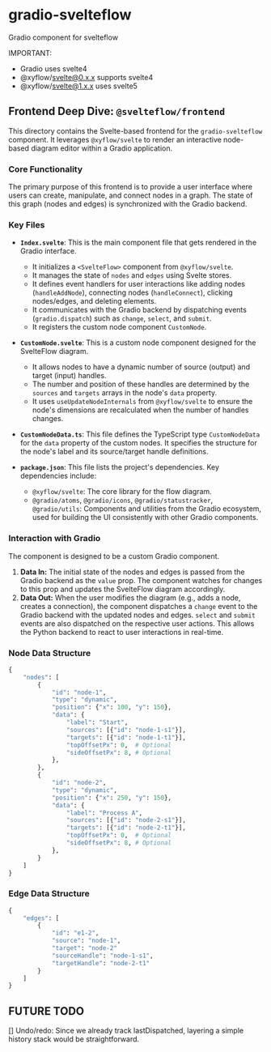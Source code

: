 # gradio-svelteflow

Gradio component for svelteflow

IMPORTANT:

- Gradio uses svelte4
- @xyflow/svelte@0.x.x supports svelte4
- @xyflow/svelte@1.x.x uses svelte5

## Frontend Deep Dive: `@svelteflow/frontend`

This directory contains the Svelte-based frontend for the `gradio-svelteflow` component. It leverages `@xyflow/svelte` to render an interactive node-based diagram editor within a Gradio application.

### Core Functionality

The primary purpose of this frontend is to provide a user interface where users can create, manipulate, and connect nodes in a graph. The state of this graph (nodes and edges) is synchronized with the Gradio backend.

### Key Files

- **`Index.svelte`**: This is the main component file that gets rendered in the Gradio interface.

  - It initializes a `<SvelteFlow>` component from `@xyflow/svelte`.
  - It manages the state of `nodes` and `edges` using Svelte stores.
  - It defines event handlers for user interactions like adding nodes (`handleAddNode`), connecting nodes (`handleConnect`), clicking nodes/edges, and deleting elements.
  - It communicates with the Gradio backend by dispatching events (`gradio.dispatch`) such as `change`, `select`, and `submit`.
  - It registers the custom node component `CustomNode`.

- **`CustomNode.svelte`**: This is a custom node component designed for the SvelteFlow diagram.

  - It allows nodes to have a dynamic number of source (output) and target (input) handles.
  - The number and position of these handles are determined by the `sources` and `targets` arrays in the node's `data` property.
  - It uses `useUpdateNodeInternals` from `@xyflow/svelte` to ensure the node's dimensions are recalculated when the number of handles changes.

- **`CustomNodeData.ts`**: This file defines the TypeScript type `CustomNodeData` for the `data` property of the custom nodes. It specifies the structure for the node's label and its source/target handle definitions.

- **`package.json`**: This file lists the project's dependencies. Key dependencies include:
  - `@xyflow/svelte`: The core library for the flow diagram.
  - `@gradio/atoms`, `@gradio/icons`, `@gradio/statustracker`, `@gradio/utils`: Components and utilities from the Gradio ecosystem, used for building the UI consistently with other Gradio components.

### Interaction with Gradio

The component is designed to be a custom Gradio component.

1.  **Data In:** The initial state of the nodes and edges is passed from the Gradio backend as the `value` prop. The component watches for changes to this prop and updates the SvelteFlow diagram accordingly.
2.  **Data Out:** When the user modifies the diagram (e.g., adds a node, creates a connection), the component dispatches a `change` event to the Gradio backend with the updated nodes and edges. `select` and `submit` events are also dispatched on the respective user actions. This allows the Python backend to react to user interactions in real-time.

### Node Data Structure

```python
{
    "nodes": [
        {
            "id": "node-1",
            "type": "dynamic",
            "position": {"x": 100, "y": 150},
            "data": {
                "label": "Start",
                "sources": [{"id": "node-1-s1"}],
                "targets": [{"id": "node-1-t1"}],
                "topOffsetPx": 0,  # Optional
                "sideOffsetPx": 8, # Optional
            },
        },
        {
            "id": "node-2",
            "type": "dynamic",
            "position": {"x": 250, "y": 150},
            "data": {
                "label": "Process A",
                "sources": [{"id": "node-2-s1"}],
                "targets": [{"id": "node-2-t1"}],
                "topOffsetPx": 0,  # Optional
                "sideOffsetPx": 8, # Optional
            },
        }
    ]
}
```

### Edge Data Structure

```python
{
    "edges": [
        {
            "id": "e1-2",
            "source": "node-1",
            "target": "node-2"
            "sourceHandle": "node-1-s1",
            "targetHandle": "node-2-t1"
        }
    ]
}
```

## FUTURE TODO

[] Undo/redo: Since we already track lastDispatched, layering a simple history stack would be straightforward.
